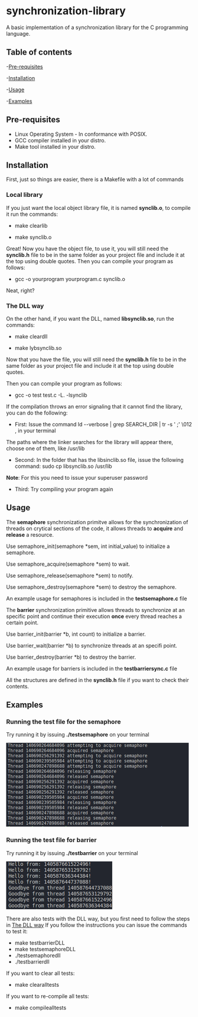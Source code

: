 # synchronization-library
A basic implementation of a synchronization library for the C programming language.

## Table of contents
-[Pre-requisites](#pre-requisites)

-[Installation](#installation)

-[Usage](#usage)

-[Examples](#examples)

## Pre-requisites
- Linux Operating System - In conformance with POSIX.
- GCC compiler installed in your distro.
- Make tool installed in your distro.

## Installation

First, just so things are easier, there is a Makefile with a lot of commands

### Local library

If you just want the local object library file, it is named **synclib.o**, to compile it run the commands:

- make clearlib

- make synclib.o

Great! Now you have the object file, to use it, you will still need the **synclib.h** file to be in the same folder as your 
project file and include it at the top using double quotes.
Then you can compile your program as follows:

- gcc -o yourprogram yourprogram.c synclib.o

Neat, right?

### The DLL way

On the other hand, if you want the DLL, named **libsynclib.so**, run the commands:

- make cleardll

- make lybsynclib.so

Now that you have the file, you will still need the **synclib.h** file to be in the same folder as your 
project file and include it at the top using double quotes.

Then you can compile your program as follows:

- gcc -o test test.c -L. -lsynclib

If the compilation throws an error signaling that it cannot find the library, you can do the following:

- First: Issue the command ld --verbose | grep SEARCH_DIR | tr -s ' ;' \\012 , in your terminal

The paths where the linker searches for the library will appear there, choose one of them, like /usr/lib

- Second: In the folder that has the libsinclib.so file, issue the following command: sudo cp libsynclib.so /usr/lib

**Note**: For this you need to issue your superuser password

- Third: Try compiling your program again 


## Usage
The **semaphore** synchronization primitve allows for the synchronization of threads on crytical
sections of the code, it allows threads to **acquire** and **release** a resource.

Use semaphore_init(semaphore *sem, int initial_value) to initialize a semaphore.

Use semaphore_acquire(semaphore *sem) to wait.

Use semaphore_release(semaphore *sem) to notify.

Use semaphore_destroy(semaphore *sem) to destroy the semaphore.

An example usage for semaphores is included in the **testsemaphore.c** file

The **barrier** synchronization primitive allows threads to synchronize at an specific point
and continue their execution **once** every thread reaches a certain point.  

Use barrier_init(barrier *b, int count) to initialize a barrier.

Use barrier_wait(barrier *b) to synchronize threads at an specifi point.

Use barrier_destroy(barrier *b) to destroy the barrier.

An example usage for barriers is included in the **testbarriersync.c** file

All the structures are defined in the **synclib.h** file if you want to check their contents.


## Examples

### Running the test file for the semaphore
Try running it by issuing **./testsemaphore** on your terminal

![alt text](image.png)

### Running the test file for barrier

Try running it by issuing **./testbarrier** on your terminal

![alt text](image-1.png)

There are also tests with the DLL way, but you first need to follow the steps in [The DLL way](#the-dll-way)
If you follow the instructions you can issue the commands to test it:

- make testbarrierDLL
- make testsemaphoreDLL
- ./testsemaphoredll
- ./testbarrierdll

If you want to clear all tests:

- make clearalltests

If you want to re-compile all tests:

- make compilealltests
